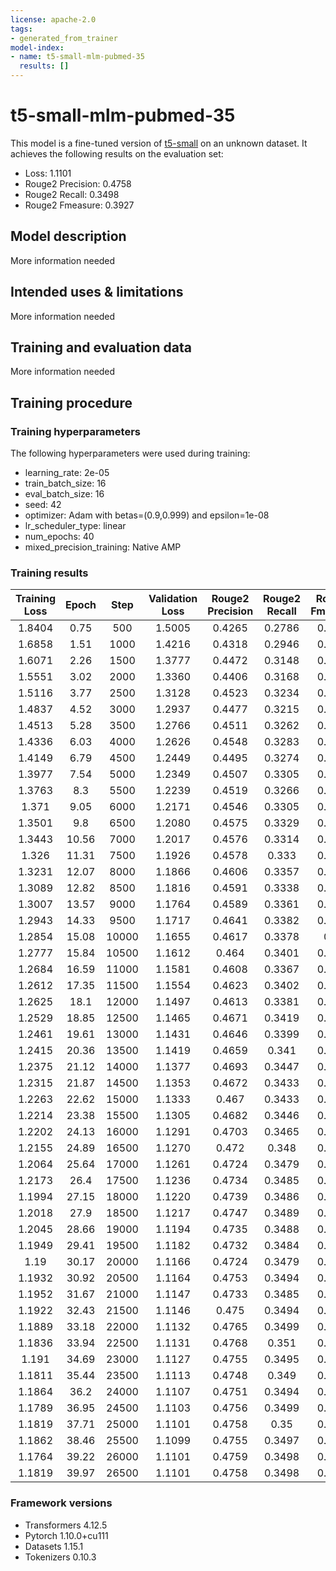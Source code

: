 ```yaml
---
license: apache-2.0
tags:
- generated_from_trainer
model-index:
- name: t5-small-mlm-pubmed-35
  results: []
---
```


<!-- This model card has been generated automatically according to the information the Trainer had access to. You
should probably proofread and complete it, then remove this comment. -->

# t5-small-mlm-pubmed-35

This model is a fine-tuned version of [t5-small](https://huggingface.co/t5-small) on an unknown dataset.
It achieves the following results on the evaluation set:
- Loss: 1.1101
- Rouge2 Precision: 0.4758
- Rouge2 Recall: 0.3498
- Rouge2 Fmeasure: 0.3927

## Model description

More information needed

## Intended uses & limitations

More information needed

## Training and evaluation data

More information needed

## Training procedure

### Training hyperparameters

The following hyperparameters were used during training:
- learning_rate: 2e-05
- train_batch_size: 16
- eval_batch_size: 16
- seed: 42
- optimizer: Adam with betas=(0.9,0.999) and epsilon=1e-08
- lr_scheduler_type: linear
- num_epochs: 40
- mixed_precision_training: Native AMP

### Training results

| Training Loss | Epoch | Step  | Validation Loss | Rouge2 Precision | Rouge2 Recall | Rouge2 Fmeasure |
|:-------------:|:-----:|:-----:|:---------------:|:----------------:|:-------------:|:---------------:|
| 1.8404        | 0.75  | 500   | 1.5005          | 0.4265           | 0.2786        | 0.3273          |
| 1.6858        | 1.51  | 1000  | 1.4216          | 0.4318           | 0.2946        | 0.3404          |
| 1.6071        | 2.26  | 1500  | 1.3777          | 0.4472           | 0.3148        | 0.3598          |
| 1.5551        | 3.02  | 2000  | 1.3360          | 0.4406           | 0.3168        | 0.3586          |
| 1.5116        | 3.77  | 2500  | 1.3128          | 0.4523           | 0.3234        | 0.3671          |
| 1.4837        | 4.52  | 3000  | 1.2937          | 0.4477           | 0.3215        | 0.3645          |
| 1.4513        | 5.28  | 3500  | 1.2766          | 0.4511           | 0.3262        | 0.3689          |
| 1.4336        | 6.03  | 4000  | 1.2626          | 0.4548           | 0.3283        | 0.3718          |
| 1.4149        | 6.79  | 4500  | 1.2449          | 0.4495           | 0.3274        | 0.3687          |
| 1.3977        | 7.54  | 5000  | 1.2349          | 0.4507           | 0.3305        | 0.3712          |
| 1.3763        | 8.3   | 5500  | 1.2239          | 0.4519           | 0.3266        | 0.3688          |
| 1.371         | 9.05  | 6000  | 1.2171          | 0.4546           | 0.3305        | 0.3727          |
| 1.3501        | 9.8   | 6500  | 1.2080          | 0.4575           | 0.3329        | 0.3755          |
| 1.3443        | 10.56 | 7000  | 1.2017          | 0.4576           | 0.3314        | 0.3742          |
| 1.326         | 11.31 | 7500  | 1.1926          | 0.4578           | 0.333         | 0.3757          |
| 1.3231        | 12.07 | 8000  | 1.1866          | 0.4606           | 0.3357        | 0.3782          |
| 1.3089        | 12.82 | 8500  | 1.1816          | 0.4591           | 0.3338        | 0.3765          |
| 1.3007        | 13.57 | 9000  | 1.1764          | 0.4589           | 0.3361        | 0.3777          |
| 1.2943        | 14.33 | 9500  | 1.1717          | 0.4641           | 0.3382        | 0.3811          |
| 1.2854        | 15.08 | 10000 | 1.1655          | 0.4617           | 0.3378        | 0.38            |
| 1.2777        | 15.84 | 10500 | 1.1612          | 0.464            | 0.3401        | 0.3823          |
| 1.2684        | 16.59 | 11000 | 1.1581          | 0.4608           | 0.3367        | 0.3789          |
| 1.2612        | 17.35 | 11500 | 1.1554          | 0.4623           | 0.3402        | 0.3818          |
| 1.2625        | 18.1  | 12000 | 1.1497          | 0.4613           | 0.3381        | 0.3802          |
| 1.2529        | 18.85 | 12500 | 1.1465          | 0.4671           | 0.3419        | 0.3848          |
| 1.2461        | 19.61 | 13000 | 1.1431          | 0.4646           | 0.3399        | 0.3824          |
| 1.2415        | 20.36 | 13500 | 1.1419          | 0.4659           | 0.341         | 0.3835          |
| 1.2375        | 21.12 | 14000 | 1.1377          | 0.4693           | 0.3447        | 0.3873          |
| 1.2315        | 21.87 | 14500 | 1.1353          | 0.4672           | 0.3433        | 0.3855          |
| 1.2263        | 22.62 | 15000 | 1.1333          | 0.467            | 0.3433        | 0.3854          |
| 1.2214        | 23.38 | 15500 | 1.1305          | 0.4682           | 0.3446        | 0.3869          |
| 1.2202        | 24.13 | 16000 | 1.1291          | 0.4703           | 0.3465        | 0.3888          |
| 1.2155        | 24.89 | 16500 | 1.1270          | 0.472            | 0.348         | 0.3903          |
| 1.2064        | 25.64 | 17000 | 1.1261          | 0.4724           | 0.3479        | 0.3905          |
| 1.2173        | 26.4  | 17500 | 1.1236          | 0.4734           | 0.3485        | 0.3912          |
| 1.1994        | 27.15 | 18000 | 1.1220          | 0.4739           | 0.3486        | 0.3915          |
| 1.2018        | 27.9  | 18500 | 1.1217          | 0.4747           | 0.3489        | 0.3921          |
| 1.2045        | 28.66 | 19000 | 1.1194          | 0.4735           | 0.3488        | 0.3916          |
| 1.1949        | 29.41 | 19500 | 1.1182          | 0.4732           | 0.3484        | 0.3911          |
| 1.19          | 30.17 | 20000 | 1.1166          | 0.4724           | 0.3479        | 0.3904          |
| 1.1932        | 30.92 | 20500 | 1.1164          | 0.4753           | 0.3494        | 0.3924          |
| 1.1952        | 31.67 | 21000 | 1.1147          | 0.4733           | 0.3485        | 0.3911          |
| 1.1922        | 32.43 | 21500 | 1.1146          | 0.475            | 0.3494        | 0.3923          |
| 1.1889        | 33.18 | 22000 | 1.1132          | 0.4765           | 0.3499        | 0.3933          |
| 1.1836        | 33.94 | 22500 | 1.1131          | 0.4768           | 0.351         | 0.3939          |
| 1.191         | 34.69 | 23000 | 1.1127          | 0.4755           | 0.3495        | 0.3926          |
| 1.1811        | 35.44 | 23500 | 1.1113          | 0.4748           | 0.349         | 0.3919          |
| 1.1864        | 36.2  | 24000 | 1.1107          | 0.4751           | 0.3494        | 0.3921          |
| 1.1789        | 36.95 | 24500 | 1.1103          | 0.4756           | 0.3499        | 0.3927          |
| 1.1819        | 37.71 | 25000 | 1.1101          | 0.4758           | 0.35          | 0.3932          |
| 1.1862        | 38.46 | 25500 | 1.1099          | 0.4755           | 0.3497        | 0.3926          |
| 1.1764        | 39.22 | 26000 | 1.1101          | 0.4759           | 0.3498        | 0.3928          |
| 1.1819        | 39.97 | 26500 | 1.1101          | 0.4758           | 0.3498        | 0.3927          |


### Framework versions

- Transformers 4.12.5
- Pytorch 1.10.0+cu111
- Datasets 1.15.1
- Tokenizers 0.10.3
